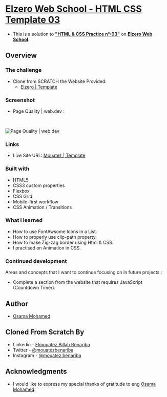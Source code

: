 # [Elzero Web School - HTML CSS Template 03](https://mouatezbenariba.github.io/template-html-css-03/)
- This is a solution to [<b>"HTML & CSS Practice n°:03"</b>](https://elzero.org/practical-html-css/) on [<b>Elzero Web School</b>](https://elzero.org/).

## Overview

### The challenge

- Clone from SCRATCH the Website Provided:
  - [Elzero | Template](https://elzerowebschool.github.io/HTML_And_CSS_Template_Three/)

### Screenshot
- Page Quality | web.dev : 
<br>

![Page Quality | web.dev]()

### Links

- Live Site URL: [Mouatez | Template](https://mouatezbenariba.github.io/template-html-css-03/)

### Built with

- HTML5
- CSS3 custom properties
- Flexbox
- CSS Grid
- Mobile-first workflow
- CSS Animation / Transitions

### What I learned

- How to use FontAwsome Icons in a List.
- How to properly use clip-path property.
- How to make Zig-zag border using Html & CSS.
- I practised on Animation in CSS.

### Continued development

Areas and concepts that I want to continue focusing on in future projects :
  - Complete a section from the website that requires JavaScript (Countdown Timer).

## Author
- [Osama Mohamed](https://github.com/OsamaElzero)

## Cloned From Scratch By
- Linkedin - [Elmouatez Billah Benariba](https://www.linkedin.com/in/mouatezbenariba/)
- Twitter - [@mouatezbenariba](https://twitter.com/mouatezbenariba)
- Instagram - [@mouatez.benariba](https://www.instagram.com/mouatez.benariba/)

## Acknowledgments
- I would like to express my special thanks of gratitude to eng [Osama Mohamed](https://github.com/OsamaElzero).
